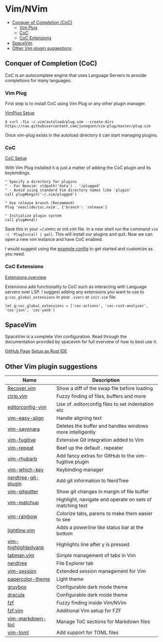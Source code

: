 # Vim/NVim <!-- omit in toc -->

- [Conquer of Completion (CoC)](#conquer-of-completion-coc)
  - [Vim Plug](#vim-plug)
  - [CoC](#coc)
  - [CoC Extensions](#coc-extensions)
- [SpaceVim](#spacevim)
- [Other Vim plugin suggestions](#other-vim-plugin-suggestions)

## Conquer of Completion (CoC)

CoC is an autocomplete engine that uses Language Servers to provide completions for many languages.

### Vim Plug

First step is to install CoC using Vim Plug or any other plugin manager.

[VimPlug Setup](https://github.com/junegunn/vim-plug#installation)

```shell
$ curl -fLo ~/.vim/autoload/plug.vim --create-dirs https://raw.githubusercontent.com/junegunn/vim-plug/master/plug.vim
```

Once vim-plug exists in the autoload directory it can start managing plugins.

### CoC

[CoC Setup](https://github.com/neoclide/coc.nvim#quick-start)

With Vim Plug installed it is just a matter of adding the CoC plugin and its keybindings.

```vim
" Specify a directory for plugins
" - For Neovim: stdpath('data') . '/plugged'
" - Avoid using standard Vim directory names like 'plugin'
call plug#begin('~/.vim/plugged')

" Use release branch (Recommend)
Plug 'neoclide/coc.nvim', {'branch': 'release'}

" Initialize plugin system
call plug#end()
```

Save this in your ~/.vimrc or init.vim file. In a new shell run the command `vim -c 'PlugInstall | qall`. This will install our plugins and quit. Now we can open a new vim instance and have CoC enabled.

I would suggest using the [example config](https://github.com/neoclide/coc.nvim#example-vim-configuration) to get started and customize as you need.

### CoC Extensions

[Extensions overview](https://github.com/neoclide/coc.nvim/wiki/Using-coc-extensions)

Extensions add functionality to CoC such as interacting with Language servers over LSP. I suggest adding any extensions you want to use to `g:coc_global_extensions` in your `.vimrc` or `init.vim` file.

```vim
let g:coc_global_extensions = ['coc-actions', 'coc-rust-analyzer', 'coc-json', 'coc-yank']
```

## SpaceVim

SpaceVim is a complete Vim configuration. Read through the documentation provided by spacevim for full overview of how to best use it.

[GitHub Page](https://github.com/SpaceVim/SpaceVim)
[Setup as Rust IDE](https://spacevim.org/use-vim-as-a-rust-ide/)

## Other Vim plugin suggestions

| Name                                                                    | Description                                               |
| ----------------------------------------------------------------------- | --------------------------------------------------------- |
| [Recover.vim](https://github.com/chrisbra/Recover.vim)                  | Show a diff of the swap file before loading               |
| [ctrlp.vim](https://github.com/ctrlpvim/ctrlp.vim)                      | Fuzzy finding of files, buffers and more                  |
| [editorconfig-vim](https://github.com/editorconfig/editorconfig-vim)    | Use of .editorconfig files to set indentation etc         |
| [vim-easy-align](https://github.com/junegunn/vim-easy-align)            | Handle aligning text                                      |
| [vim-sayonara](https://github.com/mhinz/vim-sayonara)                   | Deletes the buffer and handles windows more intelligently |
| [vim-fugitive](https://github.com/tpope/vim-fugitive)                   | Extensive Git integration added to Vim                    |
| [vim-repeat](https://github.com/tpope/vim-repeat)                       | Beef up the default . repeater                            |
| [vim-rhubarb](https://github.com/tpope/vim-rhubarb)                     | Add fancy extras for GitHub to the vim-fugitive plugin    |
| [vim-which-key](https://github.com/liuchengxu/vim-which-key)            | Keybinding manager                                        |
| [nerdtree-git-plugin](https://github.com/Xuyuanp/nerdtree-git-plugin)   | Add git information to NerdTree                           |
| [vim-gitgutter](https://github.com/airblade/vim-gitgutter)              | Show git changes in margin of file buffer                 |
| [vim-matchup](https://github.com/andymass/vim-matchup)                  | Highlight, navigate and operate on sets of matching text  |
| [vim-rainbow](https://github.com/frazrepo/vim-rainbow)                  | Colorize tabs, parens to make them easier to see          |
| [lightline.vim](https://github.com/itchyny/lightline.vim)               | Adds a powerline like status bar at the bottom            |
| [vim-highlightedyank](https://github.com/machakann/vim-highlightedyank) | Highlights line after y is pressed                        |
| [tabman.vim](https://github.com/noscripter/tabman.vim)                  | Simple management of tabs in Vim                          |
| [nerdtree](https://github.com/preservim/nerdtree)                       | File Explorer tab                                         |
| [vim-session](https://github.com/xolox/vim-session)                     | Extended session management for Vim                       |
| [papercolor-theme](https://github.com/NLKNguyen/papercolor-theme)       | Light theme                                               |
| [gruvbox](https://github.com/morhetz/gruvbox)                           | Configurable dark mode theme                              |
| [dracula](https://github.com/dracula/vim)                               | Configurable dark mode theme                              |
| [fzf](https://github.com/junegunn/fzf)                                  | Fuzzy finding inside Vim/NVim                             |
| [fzf.vim](https://github.com/junegunn/fzf.vim)                          | Additional Vim setup for FZF                              |
| [vim-markdown-toc](https://github.com/mzlogin/vim-markdown-toc)         | Manage ToC sections for Markdown files                    |
| [vim-toml](https://github.com/cespare/vim-toml)                         | Add support for TOML files                                |

